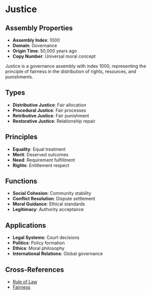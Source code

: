 # Justice

## Assembly Properties
- **Assembly Index**: 1000
- **Domain**: Governance
- **Origin Time**: 50,000 years ago
- **Copy Number**: Universal moral concept

Justice is a governance assembly with index 1000, representing the principle of fairness in the distribution of rights, resources, and punishments.

## Types
- **Distributive Justice**: Fair allocation
- **Procedural Justice**: Fair processes
- **Retributive Justice**: Fair punishment
- **Restorative Justice**: Relationship repair

## Principles
- **Equality**: Equal treatment
- **Merit**: Deserved outcomes
- **Need**: Requirement fulfillment
- **Rights**: Entitlement respect

## Functions
- **Social Cohesion**: Community stability
- **Conflict Resolution**: Dispute settlement
- **Moral Guidance**: Ethical standards
- **Legitimacy**: Authority acceptance

## Applications
- **Legal Systems**: Court decisions
- **Politics**: Policy formation
- **Ethics**: Moral philosophy
- **International Relations**: Global governance

## Cross-References
- [Rule of Law](/domains/cognitive/governance/rule_of_law.md)
- [Fairness](/domains/cognitive/social_cognition/fairness.md)